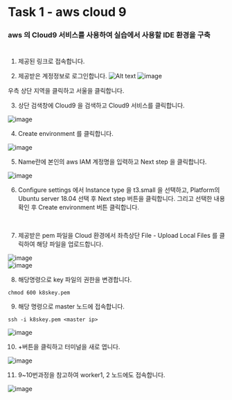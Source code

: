 # Task 1 - aws cloud 9  

### aws 의 Cloud9 서비스를 사용하여 실습에서 사용할 IDE 환경을 구축  
#
1. 제공된 링크로 접속합니다.


2. 제공받은 계정정보로 로그인합니다.
![Alt text](relative/path/to/1.png?raw=true "Title")
![image](https://user-images.githubusercontent.com/92773629/137866137-36f2068c-4bc9-4e07-a2fa-1b67ee7ebc82.png)

우측 상단 지역을 클릭하고 서울을 클릭합니다.

3. 상단 검색창에 Cloud9 을 검색하고 Cloud9 서비스를 클릭합니다.

![image](https://user-images.githubusercontent.com/92773629/137866767-ff6f5a76-1d89-49d0-9c69-21d800131b74.png)

4. Create environment 를 클릭합니다.

![image](https://user-images.githubusercontent.com/92773629/137866834-b127941e-57e2-4b9f-aed0-43cb7836603d.png)

5. Name란에 본인의 aws IAM 계정명을 입력하고 Next step 을 클릭합니다.

![image](https://user-images.githubusercontent.com/92773629/137866906-ee40b892-04f4-4fa4-8652-fcb3032712e3.png)

6. Configure settings 에서 Instance type 을 t3.small 을 선택하고, Platform의 Ubuntu server 18.04 선택 후 Next step 버튼을 클릭합니다.
그리고 선택한 내용 확인 후 Create environment 버튼 클릭합니다.

<br/>

7. 제공받은 pem 파일을 Cloud 환경에서 좌측상단 File - Upload Local Files 를 클릭하여 해당 파일을 업로드합니다.

![image](https://user-images.githubusercontent.com/92773629/137873529-5837be1a-d45f-46aa-9376-90eb1786ff34.png)  
![image](https://user-images.githubusercontent.com/92773629/137873582-384779d7-ec24-4e5f-9a96-6198add963b8.png)

8. 해당명령으로 key 파일의 권한을 변경합니다.

```
chmod 600 k8skey.pem
```

9. 해당 명령으로 master 노드에 접속합니다.
```
ssh -i k8skey.pem <master ip>
```
![image](https://user-images.githubusercontent.com/92773629/137873943-2c1d74aa-5954-4ef9-a73f-6e61d8b9015e.png)

10. +버튼을 클릭하고 터미널을 새로 엽니다.

![image](https://user-images.githubusercontent.com/92773629/137874011-a8d0d91e-9112-43b3-aee1-47c9f158207c.png)

11. 9~10번과정을 참고하여 worker1, 2 노드에도 접속합니다.

![image](https://user-images.githubusercontent.com/92773629/137874080-19ee0c1c-7d82-41bc-8f1e-902a465aadfd.png)
